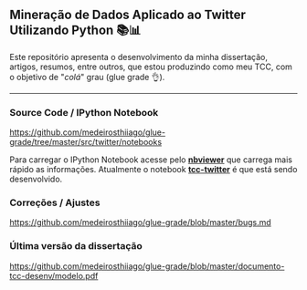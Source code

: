 ## Mineração de Dados Aplicado ao Twitter Utilizando Python :books::bar_chart:

Este repositório apresenta o desenvolvimento da minha dissertação, artigos, resumos, entre outros, que estou produzindo
como meu TCC, com o objetivo de "_colá_" grau (glue grade :ok_hand:).

* * *

### Source Code / IPython Notebook

https://github.com/medeirosthiiago/glue-grade/tree/master/src/twitter/notebooks

Para carregar o IPython Notebook acesse pelo [__nbviewer__](http://nbviewer.jupyter.org/github/medeirosthiiago/glue-grade/tree/master/src/twitter/) que carrega mais rápido as informações.
Atualmente o notebook [__tcc-twitter__](http://nbviewer.jupyter.org/github/medeirosthiiago/glue-grade/blob/master/src/twitter/notebooks/tcc-twitter.ipynb) é que está sendo desenvolvido.


### Correções / Ajustes

https://github.com/medeirosthiiago/glue-grade/blob/master/bugs.md


### Última versão da dissertação

https://github.com/medeirosthiiago/glue-grade/blob/master/documento-tcc-desenv/modelo.pdf

